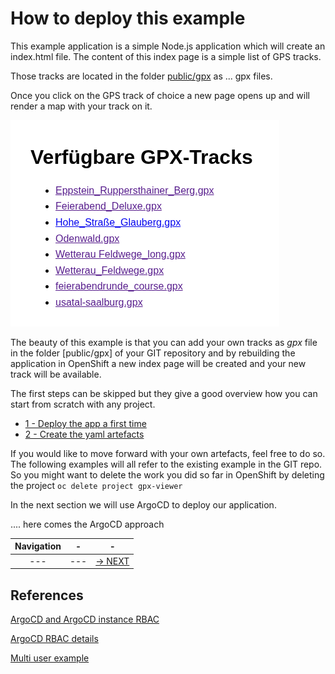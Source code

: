 # How to deploy this example

This example application is a simple Node.js application which will create an index.html file. The content of this index page is a simple list of GPS tracks.


Those tracks are located in the folder [public/gpx]() as ... gpx files.

Once you click on the GPS track of choice a new page opens up and will render a map with your track on it.

![index page example](./images/indeHTML.png)

The beauty of this example is that you can add your own tracks as *gpx* file in the folder [public/gpx] of your GIT repository and by rebuilding the application in OpenShift a new index page will be created and your new track will be available.

The first steps can be skipped but they give a good overview how you can start from scratch with any project.

* [1 - Deploy the app a first time](docs/1-base-app-build.md)
* [2 - Create the yaml artefacts](docs/2-base-create-artefacts.md)

If you would like to move forward with your own artefacts, feel free to do so. The following examples will all refer to the existing example in the GIT repo. So you might want to delete the work you did so far in OpenShift by deleting the project
```oc delete project gpx-viewer```

In the next section we will use ArgoCD to deploy our application.

.... here comes the ArgoCD approach



|Navigation|-|-|
|:-------:|:-------:|:-------:|
|---|---|[-> NEXT](docs/1-base-app-build.md)|

## References

[ArgoCD and ArgoCD instance RBAC](https://github.com/lenocruz/jvm/blob/main/instructions.txt)

[ArgoCD RBAC details](https://github.com/argoproj/argo-cd/blob/master/docs/operator-manual/rbac.md)

[Multi user example](https://github.com/manfredmuth/openshift-gitops-setup)